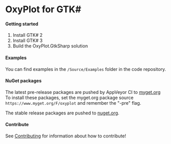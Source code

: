 # OxyPlot for GTK#

#### Getting started

1. Install GTK# 2
2. Install GTK# 3
3. Build the OxyPlot.GtkSharp solution

#### Examples

You can find examples in the `/Source/Examples` folder in the code repository.

#### NuGet packages

The latest pre-release packages are pushed by AppVeyor CI to [myget.org](https://www.myget.org/)
To install these packages, set the myget.org package source `https://www.myget.org/F/oxyplot` and remember the "-pre" flag. 

The stable release packages are pushed to [nuget.org](https://www.nuget.org/packages?q=oxyplot).

#### Contribute

See [Contributing](.github/CONTRIBUTING.md) for information about how to contribute!
